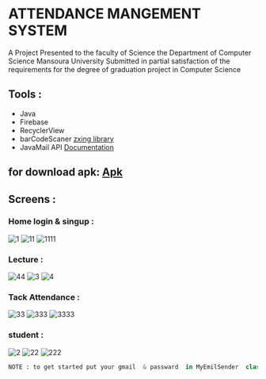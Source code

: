 
# ATTENDANCE MANGEMENT SYSTEM 
  A Project Presented to the faculty of Science the Department of Computer Science
  Mansoura University Submitted in partial satisfaction of
  the requirements for the degree of graduation project in Computer Science
## Tools :       
* Java
* Firebase
* RecyclerView 
* barCodeScaner [zxing library](https://github.com/zxing/zxing)
* JavaMail API [Documentation](https://javaee.github.io/javamail/)


## for download apk: [Apk](https://drive.google.com/file/d/1n93VZlrN6BlYM-IPSfM81E-QZ2SmOt0S/view?usp=sharing)
## Screens : 
### Home login & singup :
![1](https://user-images.githubusercontent.com/53372814/145144385-768bff3c-0cf6-4db8-888e-982c57d45ea1.png)
![11](https://user-images.githubusercontent.com/53372814/145144386-819aeacc-8409-40db-b917-a42767d6b97f.png)
![1111](https://user-images.githubusercontent.com/53372814/145144383-85ca0bf1-4a8e-4655-92d8-de625b6ca883.png)
### Lecture :
![44](https://user-images.githubusercontent.com/53372814/145144773-9231e500-fa46-42ae-80ec-fe5910a8b200.png)
![3](https://user-images.githubusercontent.com/53372814/145144774-380acf85-b53f-4c7a-94f8-b7c2dbc695fb.png)
![4](https://user-images.githubusercontent.com/53372814/145144769-01c1ec99-7e93-4ada-af73-d8ca85c239d5.png)
### Tack Attendance :
![33](https://user-images.githubusercontent.com/53372814/145144869-6c4d3a12-5120-4b61-9a91-c3cb5478894f.png)
![333](https://user-images.githubusercontent.com/53372814/145144872-ca47d064-7f4a-483a-bcd1-f5210a8d5f7e.png)
![3333](https://user-images.githubusercontent.com/53372814/145144876-c813d6b4-b835-4964-a4c0-d69c859468fc.png)
### student :
![2](https://user-images.githubusercontent.com/53372814/145144935-27efdf82-ba2f-48f4-b397-73d05076fcc8.png)
![22](https://user-images.githubusercontent.com/53372814/145144936-64d5f6d4-6b99-4a52-89a2-a4906645d01d.png)
![222](https://user-images.githubusercontent.com/53372814/145144937-154cc6bd-d3bb-4598-a3da-bd37d60290b1.png)

```python
NOTE : to get started put your gmail  & passward  in MyEmilSender  class before you run the app.
